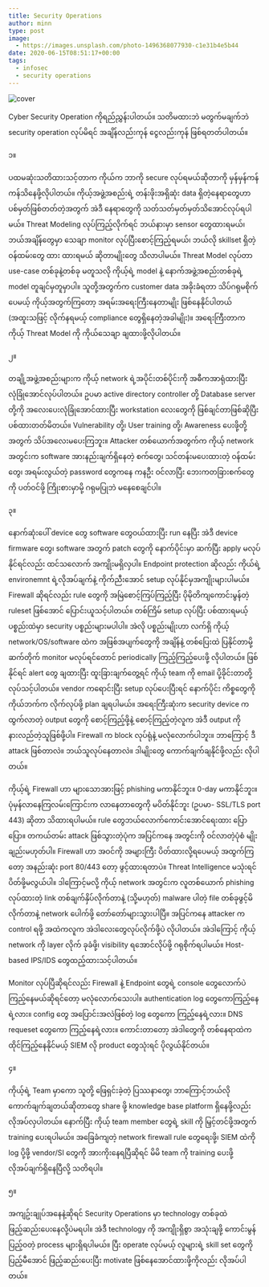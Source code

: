```yaml
---
title: Security Operations
author: minn
type: post
image:
  - https://images.unsplash.com/photo-1496368077930-c1e31b4e5b44
date: 2020-06-15T08:51:17+00:00
tags:
  - infosec
  - security operations
---
```

![cover](https://images.unsplash.com/photo-1496368077930-c1e31b4e5b44)

Cyber Security Operation ကိုရည်ညွှန်းပါတယ်။ သတိမထားဘဲ မတွက်မချက်ဘဲ security operation လုပ်မိရင် အချိန်လည်းကုန် ငွေလည်းကုန် ဖြစ်ရတတ်ပါတယ်။ 


၁။

ပထမဆုံးသတိထားသင့်တာက ကိုယ်က ဘာကို secure လုပ်ရမယ်ဆိုတာကို မှန်မှန်ကန်ကန်သိနေဖို့လိုပါတယ်။ ကိုယ့်အဖွဲ့အစည်းရဲ့ တန်းဖိုးအရှိဆုံး data ရှိတဲ့နေရာတွေဟာ ပစ်မှတ်ဖြစ်တတ်တဲ့အတွက် အဲဒီ နေရာတွေကို ‌သတ်သတ်မှတ်မှတ်သိအောင်လုပ်ရပါမယ်။ Threat Modeling လုပ်ကြည့်လိုက်ရင် ဘယ်နားမှာ sensor တွေထားရမယ်၊ ဘယ်အချိန်တွေမှာ သေချာ monitor လုပ်ပြီးစောင့်ကြည့်ရမယ်၊ ဘယ်လို skillset ရှိတဲ့ဝန်ထမ်းတွေ ထား ထားရမယ် ဆိုတာမျိုးတွေ သိလာပါမယ်။ Threat Model လုပ်တာ use-case တစ်ခုနဲ့တစ်ခု မတူသလို ကိုယ့်ရဲ့ model နဲ့ နောက်အဖွဲ့အစည်းတစ်ခုရဲ့ model တူချင်မှတူမှာပါ။ သူတို့အတွက်က customer data အခိုးခံရတာ သိပ်ဂရုမစိုက်ပေမယ့် ကိုယ့်အတွက်ကြတော့ အရမ်း‌အရေးကြီးနေတာမျိုး ဖြစ်နေနိုင်ပါတယ် (အထူးသဖြင့် လိုက်နရမယ့် compliance တွေရှိနေတဲ့အခါမျိုး)။ အရေးကြီးတာက ကိုယ့် Threat Model ကို ကိုယ်သေချာ ချထားဖို့လိုပါတယ်။ 

၂။

တချို့အဖွဲ့အစည်းများက ကိုယ့် network ရဲ့အပိုင်းတစ်ပိုင်းကို အဓီကအာရုံထားပြီး လုံခြုံအောင်လုပ်ပါတယ်။ ဥပမာ active directory controller တို့ Database server တို့ကို အလေးပေးလုံခြုံအောင်ထားပြီး workstation လေးတွေကို ဖြစ်ချင်တာဖြစ်ဆိုပြီး ပစ်ထားတတ်မိတယ်။ Vulnerability တို့၊ User training တို့၊ Awareness ပေးဖို့တို့အတွက် သိပ်အလေးမပေးကြဘူး။ Attacker တစ်ယောက်အတွက်က ကိုယ့် network အတွင်းက software အားနည်းချက်ရှိနေတဲ့ စက်တွေ၊ သင်တန်းမပေးထားတဲ့ ဝန်ထမ်းတွေ၊ အရမ်းလွယ်တဲ့ password တွေကနေ ကနဦး ဝင်လာပြီး ဘေးကတခြားစက်တွေကို ပတ်ဝင်ဖို့ ကြိုးစားမှာမို့ ဂရုမပြုဘဲ မနေစေချင်ပါ။

၃။

နောက်ဆုံးပေါ် device တွေ software တွေဝယ်ထားပြီး run နေပြီး အဲဒီ device firmware တွေ၊ software အတွက် patch တွေကို နောက်ပိုင်းမှာ ဆက်ပြီး apply မလုပ်နိုင်ရင်လည်း ထင်သလောက် အကျိုးမရှိလှပါ။ Endpoint protection ဆိုလည်း ကိုယ်ရဲ့ environemnt ရဲ့လိုအပ်ချက်နဲ့ ကိုက်ညီးအောင် setup လုပ်နိုင်မှ‌အကျိုးများပါမယ်။ Firewall ဆိုရင်လည်း rule တွေကို အမြဲစောင့်ကြပ်ကြည့်ပြီး ပိုမိုတိကျကောင်းမွန်တဲ့ ruleset ဖြစ်အောင် ပြောင်းယူသင့်ပါတယ်။ တစ်ကြိမ် setup လုပ်ပြီး ပစ်ထားရမယ့် ပစ္စည်းထဲမှာ security ပစ္စည်းများမပါပါ။ အဲလို ပစ္စည်းမျိုးဟာ လက်ရှိ ကိုယ့် network/OS/software ထဲက အဖြစ်အပျက်တွေကို အချိန်နဲ့ တစ်ပြေးထဲ ပြနိုင်တာမို့ ဆက်တိုက် monitor မလုပ်ရင်တောင် periodically ကြည့်ကြည့်ပေးဖို့ လိုပါတယ်။ ဖြစ်နိုင်ရင် alert တွေ ချထားပြီး ထူးခြားချက်တွေ့ရင် ကိုယ့် team ကို email ပို့ခိုင်းတာတို့ လုပ်သင့်ပါတယ်။ vendor ကရောင်းပြီး setup လုပ်ပေးပြီးရင် နောက်ပိုင်း ကိစ္စတွေကို ကိုယ်ဘက်က လိုက်လုပ်ဖို့ plan ချရပါမယ်။ အရေးကြီးဆုံးက security device ကထွက်လာတဲ့ output တွေကို စောင့်ကြည့်ဖို့နဲ့ စောင့်ကြည့်တဲ့လူက အဲဒီ output ကို နားလည်တဲ့သူဖြစ်ဖို့ပါ။ Firewall က block လုပ်ရုံနဲ့ မလုံလောက်ပါဘူး။ ဘာကြောင့် ဒီ attack ဖြစ်တာလဲ။ ဘယ်သူလုပ်နေတာလဲ။ ဒါမျိုးတွေ ကောက်ချက်ချနိုင်ဖို့လည်း လိုပါတယ်။

ကိုယ့်ရဲ့ Firewall ဟာ များသောအားဖြင့် phishing မကာနိုင်ဘူး။ 0-day မကာနိုင်ဘူး။ ပုံမှန်လာနေကြလမ်းကြောင်းက လာနေတာတွေကို မပိတ်နိုင်ဘူး (ဥပမာ- SSL/TLS port 443) ဆိုတာ သိထားရပါမယ်။ rule တွေဘယ်လောက်ကောင်းအောင်ရေးထား ပြောပြော။ တကယ်တမ်း attack ဖြစ်သွားတဲ့ပုံက အပြင်ကနေ အတွင်းကို ဝင်လာတဲ့ပုံစံ မျိုးချည်းမဟုတ်ပါ။ Firewall ဟာ အဝင်ကို အများကြီး ပိတ်ထားလို့ရပေမယ့် အထွက်ကြတော့ အနည်းဆုံး port 80/443 တော့ ဖွင့်ထားရတာပဲ။ Threat Intelligence မသုံးရင် ပိတ်ဖို့မလွယ်ပါ။ ဒါကြောင့်မလို့ ကိုယ့် network အတွင်းက လူတစ်ယောက် phishing လုပ်ထားတဲ့ link တစ်ချက်နှိပ်လိုက်တာနဲ့ (သို့မဟုတ်) malware ပါတဲ့ file တစ်ခုဖွင့်မိလိုက်တာနဲ့ network ပေါက်ဖို့ တော်တော်များသွားပါပြီ။ အပြင်ကနေ attacker က control ရဖို့ အထဲကလူက အဲဒါလေးတွေလုပ်လိုက်ဖို့ပဲ လိုပါတယ်။ အဲဒါကြောင့် ကိုယ့် network ကို layer လိုက် ခုခံဖို့၊ visibility ရအောင်လိုပ်ဖို့ ဂရုစိုက်ရပါမယ်။ Host-based IPS/IDS တွေထည့်ထားသင့်ပါတယ်။

Monitor လုပ်ပြီဆိုရင်လည်း Firewall နဲ့ Endpoint တွေရဲ့ console တွေလောက်ပဲ ကြည့်နေမယ်ဆိုရင်တော့ မလုံလောက်သေးပါ။ authentication log တွေကောကြည့်နေရဲ့လား။ config တွေ အပြောင်းအလဲဖြစ်တဲ့ log တွေကော ကြည့်နေရဲ့လား။ DNS requeset တွေကော ကြည့်နေရဲ့လား။ ကောင်းတာတော့ အဲဒါတွေကို တစ်နေရာထဲက ထိုင်ကြည့်နေနိုင်မယ့် SIEM လို product တွေသုံးရင် ပိုလွယ်နိုင်တယ်။

၄။ 

ကိုယ့်ရဲ့ Team မှာကော သူတို့ ဖြေရှင်းခဲ့တဲ့ ပြဿနာတွေ၊ ဘာကြောင့်ဘယ်လို ကောက်ချက်ချတယ်ဆိုတာတွေ share ဖို့ knowledge base platform ရှိနေဖို့လည်း လိုအပ်လှပါတယ်။ နောက်ပြီး ကိုယ့် team member တွေရဲ့ skill ကို မြှင့်တင်ဖို့အတွက် training ပေးရပါမယ်။ အခြေခံကျတဲ့ network firewall rule တွေရေးဖို့၊ SIEM ထဲကို log ပို့ဖို့ vendor/SI တွေကို အားကိုးနေရပြီဆိုရင် မိမိ team ကို training ပေးဖို့ လိုအပ်ချက်ရှိနေပြီလို့ သတိရပါ။  

၅။

အကျဥ်းချုပ်အနေနဲ့ဆိုရင် Security Operations မှာ technology တစ်ခုထဲ ဖြည့်ဆည်းပေးနေလို့ပဲမရပါ။ အဲဒီ technology ကို အကျိုးရှိစွာ အသုံးချဖို့ ကောင်းမွန်ပြည့်ဝတဲ့ process များရှိရပါမယ်။ ပြီး operate လုပ်မယ့် လူများရဲ့ skill set တွေကို ပြည့်မီအောင် ဖြည့်ဆည်းပေးပြီး motivate ဖြစ်နေအောင်ထားဖို့ကိုလည်း လိုအပ်ပါတယ်။ 